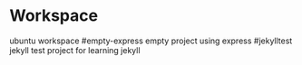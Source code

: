 # Workspace
ubuntu workspace
#empty-express
empty project using express
#jekylltest
jekyll test project for learning jekyll